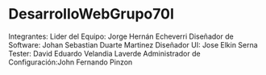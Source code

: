 # DesarrolloWebGrupo70I
Integrantes:
  Lider del Equipo: Jorge Hernán Echeverri
  Diseñador de Software: Johan Sebastian Duarte Martinez
  Diseñador UI: Jose Elkin Serna
  Tester: David Eduardo Velandia Laverde
  Administrador de Configuración:John Fernando Pinzon
  